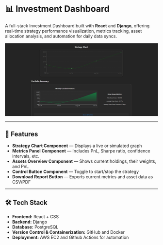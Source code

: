 # 📊 Investment Dashboard

A full-stack Investment Dashboard built with **React** and **Django**, offering real-time strategy performance visualization, metrics tracking, asset allocation analysis, and automation for daily data syncs.

![Demo](./Demo-Investment-Dashboard.gif)

---

## 🧠 Features

- **Strategy Chart Component** — Displays a live or simulated graph  
- **Metrics Panel Component** — Includes PnL, Sharpe ratio, confidence intervals, etc.  
- **Assets Overview Component** — Shows current holdings, their weights, and PnL  
- **Control Button Component** — Toggle to start/stop the strategy  
- **Download Report Button** — Exports current metrics and asset data as CSV/PDF  

---

## 🛠️ Tech Stack

- **Frontend:** React + CSS  
- **Backend:** Django  
- **Database:** PostgreSQL  
- **Version Control & Containerization:** GitHub and Docker  
- **Deployment:** AWS EC2 and Github Actions for automation  
